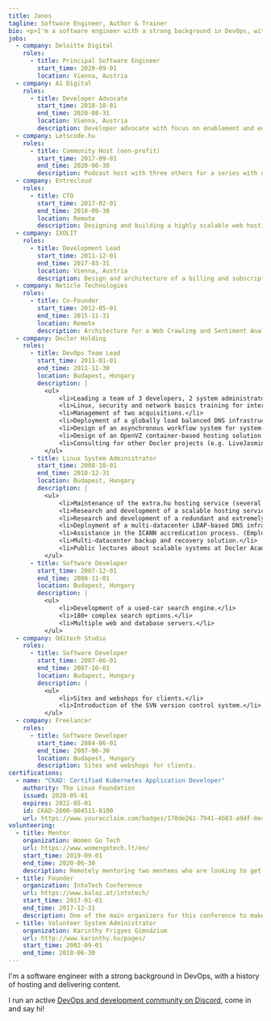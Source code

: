 ```yaml
---
title: Janos
tagline: Software Engineer, Author & Trainer
bio: <p>I'm a software engineer with a strong background in DevOps, with a history of hosting and delivering content.</p><p>I run an active DevOps and <a href="https://pasztor.at/discord">development community on Discord</a>, come in and say hi!</p>
jobs:
  - company: Deloitte Digital
    roles:
      - title: Principal Software Engineer
        start_time: 2020-09-01
        location: Vienna, Austria
  - company: A1 Digital
    roles:
      - title: Developer Advocate
        start_time: 2018-10-01
        end_time: 2020-08-31
        location: Vienna, Austria
        description: Developer advocate with focus on enablement and education. Created the Exoscale Certification Program, designed and created the Exoscale Handbooks. Presenting in bi-weekly customer and partner webcasts. Focus on internal and external developer education and relationships as well as cloud strategy for the A1 Telekom Group.
  - company: Letscode.hu
    roles:
      - title: Community Host (non-profit)
        start_time: 2017-09-01
        end_time: 2020-06-30
        description: Podcast host with three others for a series with over 100 episodes and thousands of listeners in Hungary about software development, system operations and everything in between. Quarterly meetups in Budapest with on average 100 attendees hosted by EPAM and Cloudera.
  - company: Entrecloud
    roles:
      - title: CTO
        start_time: 2017-02-01
        end_time: 2018-09-30
        location: Remote
        description: Designing and building a highly scalable web hosting architecture for Wordpress (PHP) using Amazon Web Services and Docker, using automation tools like Terraform, Ansible and Puppet. Ran over 1000 containers in production. Coordination with stakeholders, managing site launches with key customers.
  - company: IXOLIT
    roles:
      - title: Development Lead
        start_time: 2011-12-01
        end_time: 2017-03-31
        location: Vienna, Austria
        description: Design and architecture of a billing and subscription management system (Dislo; now rebranded IxoPlan) on a microservices architecture, serving millions of daily visitors. Team leadership and daily contact with customers.
  - company: Neticle Technologies
    roles:
      - title: Co-Founder
        start_time: 2012-05-01
        end_time: 2015-11-31
        location: Remote
        description: Architecture for a Web Crawling and Sentiment Analysis Platform based on Java, NodeJS and PHP.
  - company: Docler Holding
    roles:
      - title: DevOps Team Lead
        start_time: 2011-01-01
        end_time: 2011-11-30
        location: Budapest, Hungary
        description: |
          <ul>
              <li>Leading a team of 3 developers, 2 system administrators and 1 sitebuilder.</li>
              <li>Linux, security and network basics training for interns.</li>
              <li>Management of two acquisitions.</li>
              <li>Deployment of a globally load balanced DNS infrastructure (basis for a CDN).</li>
              <li>Design of an asynchronous workflow system for system-level deployment of hosting, email and DNS accounts.</li>
              <li>Design of an OpenVZ container-based hosting solution to allow inclusion of acquired legacy hosting services.</li>
              <li>Consulting for other Docler projects (e.g. LiveJasmin).</li>
          </ul>
      - title: Linux System Administrator
        start_time: 2008-10-01
        end_time: 2010-12-31
        location: Budapest, Hungary
        description: |
          <ul>
              <li>Maintenance of the extra.hu hosting service (several 100k sites, HP EVA maintenance, 50+ physical servers).</li>
              <li>Research and development of a scalable hosting service based on custom technology. (Hardened Linux, Apache extension development)</li>
              <li>Research and development of a redundant and extremely scalable e-mail service (Exim, OSPF/IPVS load balancing, 54 virtual servers)</li>
              <li>Deployment of a multi-datacenter LDAP-based DNS infrastructure.</li>
              <li>Assistance in the ICANN accredication process. (Employer commendation.)</li>
              <li>Multi-datacenter backup and recovery solution.</li>
              <li>Public lectures about scalable systems at Docler Academy.</li>
          </ul>
      - title: Software Developer
        start_time: 2007-12-01
        end_time: 2008-11-01
        location: Budapest, Hungary
        description: |
          <ul>
              <li>Development of a used-car search engine.</li>
              <li>180+ complex search options.</li>
              <li>Multiple web and database servers.</li>
          </ul>
  - company: Oditech Studio
    roles:
      - title: Software Developer
        start_time: 2007-06-01
        end_time: 2007-10-01
        location: Budapest, Hungary
        description: |
          <ul>
              <li>Sites and webshops for clients.</li>
              <li>Introduction of the SVN version control system.</li>
          </ul>
  - company: Freelancer
    roles:
      - title: Software Developer
        start_time: 2004-06-01
        end_time: 2007-06-30
        location: Budapest, Hungary
        description: Sites and webshops for clients.
certifications:
  - name: "CKAD: Certified Kubernetes Application Developer"
    authority: The Linux Foundation
    issued: 2020-05-01
    expires: 2022-05-01
    id: CKAD-2000-004511-0100
    url: https://www.youracclaim.com/badges/170de261-7941-4b83-a9df-8e46e9227cf3/public_url
volunteering:
  - title: Mentor
    organization: Women Go Tech
    url: https://www.womengotech.lt/en/
    start_time: 2019-09-01
    end_time: 2020-06-30
    description: Remotely mentoring two mentees who are looking to get a job in tech in the areas of frontend development and testing. Speaking in webcasts.
  - title: Founder
    organization: IntoTech Conference
    url: https://www.balaz.at/intotech/
    start_time: 2017-01-01
    end_time: 2017-12-31
    description: One of the main organizers for this conference to make people excited for getting into technology. Sponsored by GitHub, Österreichische Hochschüler_innenschaft, Vrei, EureProjekte, Ströck, Craft Unique, Conrad, Kurier and Futurezone. Tech communities BotsHub Vienna, ImpactHub Vienna, Happylab, Wikimedia Österreich, e-NABLE Hungary.
  - title: Volunteer System Administrator
    organization: Karinthy Frigyes Gimnázium
    url: http://www.karinthy.hu/pages/
    start_time: 2002-09-01
    end_time: 2018-06-30
---
```


I'm a software engineer with a strong background in DevOps, with a history of hosting and delivering content.

I run an active [DevOps and development community on Discord](https://pasztor.at/discord), come in and say hi!